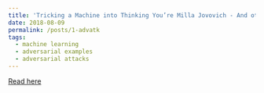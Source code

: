```yaml
---
title: 'Tricking a Machine into Thinking You’re Milla Jovovich - And other types of adversarial attacks in machine learning'
date: 2018-08-09
permalink: /posts/1-advatk
tags:
  - machine learning
  - adversarial examples
  - adversarial attacks
---
```


[Read here](https://medium.com/element-ai-research-lab/tricking-a-machine-into-thinking-youre-milla-jovovich-b19bf322d55c)